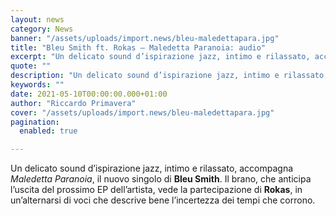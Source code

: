 ```yaml
---
layout: news
category: News
banner: "/assets/uploads/import.news/bleu-maledettapara.jpg"
title: "Bleu Smith ft. Rokas – Maledetta Paranoia: audio"
excerpt: "Un delicato sound d’ispirazione jazz, intimo e rilassato, accompagna Maledetta Paranoia, il nuovo singolo di Bleu Smith. Il brano, che anticipa l’uscita del prossimo EP dell’artista, vede la partecipazione di Rokas, in un’alternarsi di voci che descrive bene l’incertezza dei tempi che corrono.  "
quote: ""
description: "Un delicato sound d’ispirazione jazz, intimo e rilassato, accompagna Maledetta Paranoia, il nuovo singolo di Bleu Smith. Il brano, che anticipa l’uscita del prossimo EP dell’artista, vede la partecipazione di Rokas, in un’alternarsi di voci che descrive bene l’incertezza dei tempi che corrono.  "
keywords: ""
date: 2021-05-10T00:00:00.000+01:00
author: "Riccardo Primavera"
cover: "/assets/uploads/import.news/bleu-maledettapara.jpg"
pagination:
  enabled: true

---
```


Un delicato sound d’ispirazione jazz, intimo e rilassato, accompagna _Maledetta Paranoia_, il nuovo singolo di **Bleu Smith**. Il brano, che anticipa l’uscita del prossimo EP dell’artista, vede la partecipazione di **Rokas**, in un’alternarsi di voci che descrive bene l’incertezza dei tempi che corrono.